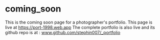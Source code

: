 # coming_soon
This is the coming soon page for a photographer's portfolio.
This page is live at https://port-1998.web.app
The complete portfolio is also live and its github repo is at : www.github.com/stephin007/_portfolio
